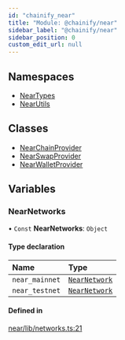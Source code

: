 ```yaml
---
id: "chainify_near"
title: "Module: @chainify/near"
sidebar_label: "@chainify/near"
sidebar_position: 0
custom_edit_url: null
---
```


## Namespaces

- [NearTypes](../namespaces/chainify_near.NearTypes.md)
- [NearUtils](../namespaces/chainify_near.NearUtils.md)

## Classes

- [NearChainProvider](../classes/chainify_near.NearChainProvider.md)
- [NearSwapProvider](../classes/chainify_near.NearSwapProvider.md)
- [NearWalletProvider](../classes/chainify_near.NearWalletProvider.md)

## Variables

### NearNetworks

• `Const` **NearNetworks**: `Object`

#### Type declaration

| Name | Type |
| :------ | :------ |
| `near_mainnet` | [`NearNetwork`](../interfaces/chainify_near.NearTypes.NearNetwork.md) |
| `near_testnet` | [`NearNetwork`](../interfaces/chainify_near.NearTypes.NearNetwork.md) |

#### Defined in

[near/lib/networks.ts:21](https://github.com/liquality/chainify/blob/540cfa69/packages/near/lib/networks.ts#L21)
